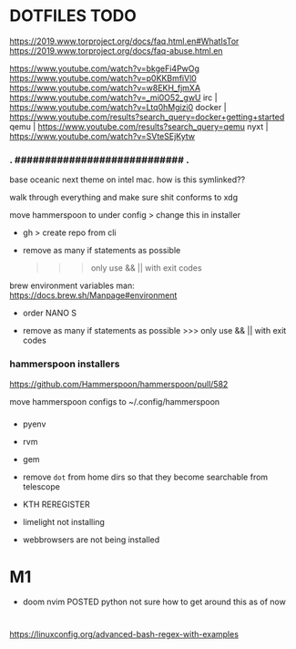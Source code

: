 # DOTFILES TODO

https://2019.www.torproject.org/docs/faq.html.en#WhatIsTor
https://2019.www.torproject.org/docs/faq-abuse.html.en

https://www.youtube.com/watch?v=bkgeFi4PwOg
https://www.youtube.com/watch?v=p0KKBmfiVl0
https://www.youtube.com/watch?v=w8EKH_fjmXA
https://www.youtube.com/watch?v=_mi0O52_gwU
irc     | https://www.youtube.com/watch?v=Ltq0hMgizi0
docker  | https://www.youtube.com/results?search_query=docker+getting+started
qemu    | https://www.youtube.com/results?search_query=qemu
nyxt    | https://www.youtube.com/watch?v=SVteSEjKytw

### . ############################ . ###

base oceanic next theme on intel mac.
how is this symlinked??

walk through everything and make sure shit conforms to xdg


move hammerspoon to under config > change this in installer

- gh > create repo from cli

- remove as many if statements as possible
    >>> only use && || with exit codes

brew environment variables man: https://docs.brew.sh/Manpage#environment

- order NANO S

- remove as many if statements as possible >>> only use && || with exit codes

### hammerspoon installers

https://github.com/Hammerspoon/hammerspoon/pull/582

move hammerspoon configs to ~/.config/hammerspoon


### 

- pyenv

- rvm

- gem


- remove `dot` from home dirs so that they become searchable from telescope

- KTH REREGISTER



- limelight not installing

- webbrowsers are not being installed

# M1 ###########################################

- doom nvim POSTED
    python not sure how to get around this as of now

# ########################################################

https://linuxconfig.org/advanced-bash-regex-with-examples

